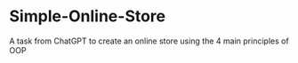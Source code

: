 # Simple-Online-Store
A task from ChatGPT to create an online store using the 4 main principles of OOP
